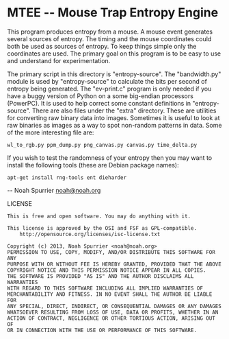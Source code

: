 MTEE -- Mouse Trap Entropy Engine
=================================

This program produces entropy from a mouse. A mouse event generates several
sources of entropy. The timing and the mouse coordinates could both be used as
sources of entropy. To keep things simple only the coordinates are used.
The primary goal on this program is to be easy to use and understand for
experimentation.

The primary script in this directory is "entropy-source". The "bandwidth.py"
module is used by "entropy-source" to calculate the bits per second of entropy
being generated. The "ev-print.c" program is only needed if you have a buggy
version of Python on a some big-endian processors (PowerPC). It is used to help
correct some constant definitions in "entropy-source". There are also files
under the "extra" directory. These are utilities for converting raw binary data
into images. Sometimes it is useful to look at raw binaries as images as a way
to spot non-random patterns in data. Some of the more interesting file are:

    wl_to_rgb.py ppm_dump.py png_canvas.py canvas.py time_delta.py

If you wish to test the randomness of your entropy then you may want to install
the following tools (these are Debian package names):

    apt-get install rng-tools ent dieharder

-- 
Noah Spurrier <noah@noah.org>

LICENSE

    This is free and open software. You may do anything with it.

    This license is approved by the OSI and FSF as GPL-compatible.
        http://opensource.org/licenses/isc-license.txt

    Copyright (c) 2013, Noah Spurrier <noah@noah.org>
    PERMISSION TO USE, COPY, MODIFY, AND/OR DISTRIBUTE THIS SOFTWARE FOR ANY
    PURPOSE WITH OR WITHOUT FEE IS HEREBY GRANTED, PROVIDED THAT THE ABOVE
    COPYRIGHT NOTICE AND THIS PERMISSION NOTICE APPEAR IN ALL COPIES.
    THE SOFTWARE IS PROVIDED "AS IS" AND THE AUTHOR DISCLAIMS ALL WARRANTIES
    WITH REGARD TO THIS SOFTWARE INCLUDING ALL IMPLIED WARRANTIES OF
    MERCHANTABILITY AND FITNESS. IN NO EVENT SHALL THE AUTHOR BE LIABLE FOR
    ANY SPECIAL, DIRECT, INDIRECT, OR CONSEQUENTIAL DAMAGES OR ANY DAMAGES
    WHATSOEVER RESULTING FROM LOSS OF USE, DATA OR PROFITS, WHETHER IN AN
    ACTION OF CONTRACT, NEGLIGENCE OR OTHER TORTIOUS ACTION, ARISING OUT OF
    OR IN CONNECTION WITH THE USE OR PERFORMANCE OF THIS SOFTWARE.
